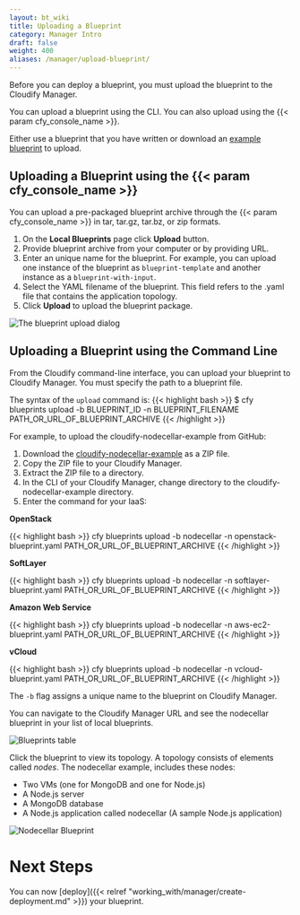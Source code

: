 ```yaml
---
layout: bt_wiki
title: Uploading a Blueprint
category: Manager Intro
draft: false
weight: 400
aliases: /manager/upload-blueprint/
---
```


Before you can deploy a blueprint, you must upload the blueprint to the Cloudify Manager. 

You can upload a blueprint using the CLI. You can also upload using the {{< param cfy_console_name >}}.

Either use a blueprint that you have written or download an [example blueprint](https://github.com/cloudify-cosmo/cloudify-nodecellar-example) to upload.


## Uploading a Blueprint using the {{< param cfy_console_name >}}

You can upload a pre-packaged blueprint archive through the {{< param cfy_console_name >}} in tar, tar.gz, tar.bz, or zip formats.

1. On the **Local Blueprints** page click **Upload** button.
1. Provide blueprint archive from your computer or by providing URL.
1. Enter an unique name for the blueprint.
   For example, you can upload one instance of the blueprint as `blueprint-template` and another instance as a `blueprint-with-input`.
1. Select the YAML filename of the blueprint.
   This field refers to the .yaml file that contains the application topology.
1. Click **Upload** to upload the blueprint package.

![The blueprint upload dialog]( /images/manager/ui-upload-blueprint.png )

## Uploading a Blueprint using the Command Line

From the Cloudify command-line interface, you can upload your blueprint to Cloudify Manager. You must specify the path to a blueprint file.

The syntax of the `upload` command is:
{{< highlight  bash >}}
$ cfy blueprints upload -b BLUEPRINT_ID -n BLUEPRINT_FILENAME PATH_OR_URL_OF_BLUEPRINT_ARCHIVE
{{< /highlight >}}

For example, to upload the cloudify-nodecellar-example from GitHub:

1. Download the [cloudify-nodecellar-example](https://github.com/cloudify-cosmo/cloudify-nodecellar-example) as a ZIP file.
2. Copy the ZIP file to your Cloudify Manager.
3. Extract the ZIP file to a directory.
4. In the CLI of your Cloudify Manager, change directory to the cloudify-nodecellar-example directory.
5. Enter the command for your IaaS:

  <!-- gsInitTab -->
  **OpenStack**

  <!-- gsTabContent "OpenStack" -->
  {{< highlight  bash >}}
  cfy blueprints upload -b nodecellar -n openstack-blueprint.yaml PATH_OR_URL_OF_BLUEPRINT_ARCHIVE
  {{< /highlight >}}
  <!-- /gsInitContent -->

  **SoftLayer**
  <!-- gsTabContent "SoftLayer" -->
  {{< highlight  bash >}}
  cfy blueprints upload -b nodecellar -n softlayer-blueprint.yaml PATH_OR_URL_OF_BLUEPRINT_ARCHIVE
  {{< /highlight >}}
  <!-- /gsInitContent -->

  **Amazon Web Service**
  <!-- gsTabContent "AWS EC2" -->
  {{< highlight  bash >}}
  cfy blueprints upload -b nodecellar -n aws-ec2-blueprint.yaml PATH_OR_URL_OF_BLUEPRINT_ARCHIVE
  {{< /highlight >}}
  <!-- /gsInitContent -->

  **vCloud**
  <!-- gsTabContent "vCloud " -->
  {{< highlight  bash >}}
  cfy blueprints upload -b nodecellar -n vcloud-blueprint.yaml PATH_OR_URL_OF_BLUEPRINT_ARCHIVE
  {{< /highlight >}}
  <!-- /gsInitContent -->

  <!-- /gsInitTab -->

The `-b` flag assigns a unique name to the blueprint on Cloudify Manager. 

You can navigate to the Cloudify Manager URL and see the nodecellar blueprint in your list of local blueprints.

  ![Blueprints table]( /images/manager/blueprints_table.png )

Click the blueprint to view its topology. A topology consists of elements called _nodes_. The nodecellar example, includes these nodes:

  * Two VMs (one for MongoDB and one for Node.js)
  * A Node.js server
  * A MongoDB database
  * A Node.js application called nodecellar (A sample Node.js application)

  ![Nodecellar Blueprint]( /images/manager/nodecellar_local_topology.png )


# Next Steps

You can now [deploy]({{< relref "working_with/manager/create-deployment.md" >}}) your blueprint.
